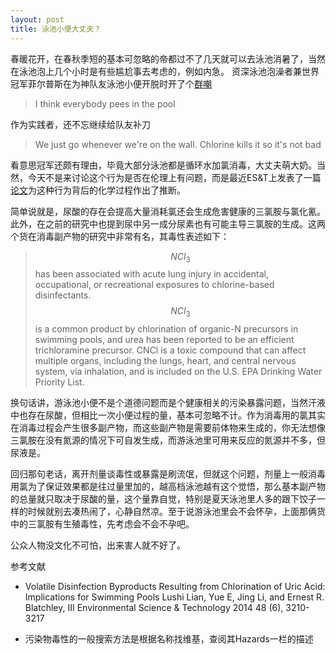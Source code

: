 ```yaml
---
layout: post
title: 泳池小便大丈夫？
---
```


春暖花开，在春秋季短的基本可忽略的帝都过不了几天就可以去泳池消暑了，当然在泳池泡上几个小时是有些尴尬事去考虑的，例如内急。
资深泳池泡澡者兼世界冠军菲尔普斯在为神队友泳池小便开脱时开了个[群嘲](http://www.express.co.uk/news/weird/338147/Michael-Phelps-defends-Ryan-Lochte-and-admits-I-pee-in-the-pool-as-well)

> I think everybody pees in the pool

作为实践者，还不忘继续给队友补刀

> We just go whenever we're on the wall. Chlorine kills it so it's not bad

看意思冠军还颇有理由，毕竟大部分泳池都是循环水加氯消毒，大丈夫萌大奶。当然，今天不是来讨论这个行为是否在伦理上有问题，而是最近ES&T上发表了一篇[论文](http://pubs.acs.org/doi/abs/10.1021/es405402r)为这种行为背后的化学过程作出了推断。

简单说就是，尿酸的存在会提高大量消耗氯还会生成危害健康的三氯胺与氯化氰。此外，在之前的研究中也提到尿中另一成分尿素也有可能主导三氯胺的生成。这两个货在消毒副产物的研究中非常有名，其毒性表述如下：

> $$NCl_3$$ has been associated with acute lung injury in accidental, occupational, or recreational exposures to chlorine-based disinfectants.$$NCl_3$$ is a common product by chlorination of organic-N precursors in swimming pools, and urea has been reported to be an efficient trichloramine precursor. CNCl is a toxic compound that can affect multiple organs, including the lungs, heart, and central nervous system, via inhalation, and is included on the U.S. EPA Drinking Water Priority List.

换句话讲，游泳池小便不是个道德问题而是个健康相关的污染暴露问题，当然汗液中也存在尿酸，但相比一次小便过程的量，基本可忽略不计。作为消毒用的氯其实在消毒过程会产生很多副产物，而这些副产物是需要前体物来生成的，你无法想像三氯胺在没有氮源的情况下可自发生成，而游泳池里可用来反应的氮源并不多，但尿液是。

回归那句老话，离开剂量谈毒性或暴露是刷流氓，但就这个问题，剂量上一般消毒用氯为了保证效果都是往过量里加的，越高档泳池越有这个觉悟，那么基本副产物的总量就只取决于尿酸的量，这个量靠自觉，特别是夏天泳池里人多的跟下饺子一样的时候就别去凑热闹了，心静自然凉。至于说游泳池里会不会怀孕，上面那俩货中的三氯胺有生殖毒性，先考虑会不会不孕吧。

公众人物没文化不可怕，出来害人就不好了。

参考文献

- Volatile Disinfection Byproducts Resulting from Chlorination of Uric Acid: Implications for Swimming Pools Lushi Lian, Yue E, Jing Li, and Ernest R. Blatchley, III Environmental Science & Technology 2014 48 (6), 3210-3217

- 污染物毒性的一般搜索方法是根据名称找维基，查阅其Hazards一栏的描述